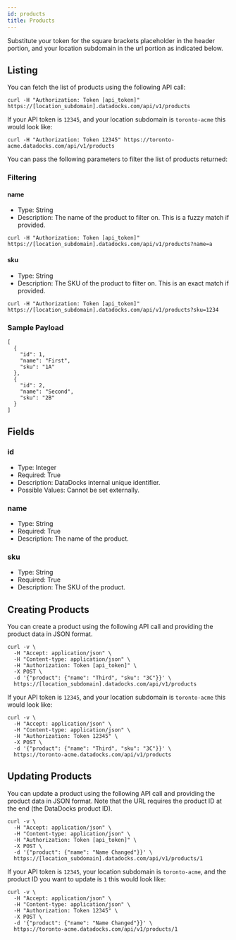 ```yaml
---
id: products
title: Products
---
```


Substitute your token for the square brackets placeholder in the header portion, and your location subdomain in the url portion as indicated below.

## Listing

You can fetch the list of products using the following API call:

```
curl -H "Authorization: Token [api_token]" https://[location_subdomain].datadocks.com/api/v1/products
```

If your API token is `12345`, and your location subdomain is `toronto-acme` this would look like:

```
curl -H "Authorization: Token 12345" https://toronto-acme.datadocks.com/api/v1/products
```

You can pass the following parameters to filter the list of products returned:

### Filtering

#### name

* Type: String
* Description: The name of the product to filter on. This is a fuzzy match if provided.

```
curl -H "Authorization: Token [api_token]" https://[location_subdomain].datadocks.com/api/v1/products?name=a
```

#### sku

* Type: String
* Description: The SKU of the product to filter on. This is an exact match if provided.

```
curl -H "Authorization: Token [api_token]" https://[location_subdomain].datadocks.com/api/v1/products?sku=1234
```

### Sample Payload

```
[
  {
    "id": 1,
    "name": "First",
    "sku": "1A"
  },
  {
    "id": 2,
    "name": "Second",
    "sku": "2B"
  }
]
```

## Fields

### id

* Type: Integer
* Required: True
* Description: DataDocks internal unique identifier.
* Possible Values: Cannot be set externally.

### name

* Type: String
* Required: True
* Description: The name of the product.

### sku

* Type: String
* Required: True
* Description: The SKU of the product.


## Creating Products

You can create a product using the following API call and providing the product data in JSON format.

```
curl -v \
  -H "Accept: application/json" \
  -H "Content-type: application/json" \
  -H "Authorization: Token [api_token]" \
  -X POST \
  -d '{"product": {"name": "Third", "sku": "3C"}}' \
  https://[location_subdomain].datadocks.com/api/v1/products
```

If your API token is `12345`, and your location subdomain is `toronto-acme` this would look like:

```
curl -v \
  -H "Accept: application/json" \
  -H "Content-type: application/json" \
  -H "Authorization: Token 12345" \
  -X POST \
  -d '{"product": {"name": "Third", "sku": "3C"}}' \
  https://toronto-acme.datadocks.com/api/v1/products

```

## Updating Products

You can update a product using the following API call and providing the product data in JSON format. Note that the URL requires the product ID at the end (the DataDocks product ID).

```
curl -v \
  -H "Accept: application/json" \
  -H "Content-type: application/json" \
  -H "Authorization: Token [api_token]" \
  -X POST \
  -d '{"product": {"name": "Name Changed"}}' \
  https://[location_subdomain].datadocks.com/api/v1/products/1
```

If your API token is `12345`, your location subdomain is `toronto-acme`, and the product ID you want to update is `1` this would look like:

```
curl -v \
  -H "Accept: application/json" \
  -H "Content-type: application/json" \
  -H "Authorization: Token 12345" \
  -X POST \
  -d '{"product": {"name": "Name Changed"}}' \
  https://toronto-acme.datadocks.com/api/v1/products/1

```
